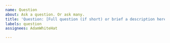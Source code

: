 ```yaml
---
name: Question
about: Ask a question. Or ask many.
title: 'Question: [Full question (if short) or brief a description here]'
labels: question
assignees: AdamWhiteHat

---
```


<!-- 
   Ask your question(s) in full here (if needed). Ask as many as you would like, and make them as long as you want.

   Please be specific about what you mean, what you are referring to or the context in which you are asking.
   If your question is too vague or confusing, your question will be deliberately misinterpreted and used against you to humorous effect.

-->
